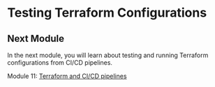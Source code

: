 # Testing Terraform Configurations

## Next Module

In the next module, you will learn about testing and running Terraform configurations from CI/CD pipelines.

Module 11: [Terraform and CI/CD pipelines](../11-terraform-devops)